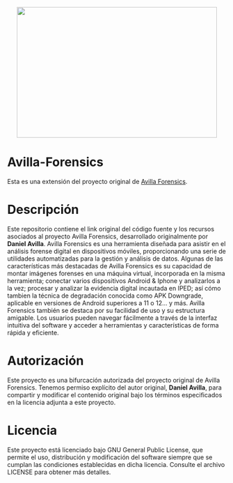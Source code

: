 <p align="center">
  <img width="460" height="300" src="https://www.ucapem.group/site/wp-content/uploads/2023/06/Avilla-01.png">
</p>

# Avilla-Forensics
Esta es una extensión del proyecto original de [Avilla Forensics](https://github.com/AvillaDaniel/AvillaForensics).

# Descripción

Este repositorio contiene el link original del código fuente y los recursos asociados al proyecto Avilla Forensics, desarrollado originalmente por **Daniel Avilla**. Avilla Forensics es una herramienta diseñada para asistir en el análisis forense digital en dispositivos móviles, proporcionando una serie de utilidades automatizadas para la gestión y análisis de datos.
Algunas de las características más destacadas de Avilla Forensics es su capacidad de montar imágenes forenses en una máquina virtual, incorporada en la misma herramienta; conectar varios dispositivos Android & Iphone y analizarlos a la vez; procesar y analizar la evidencia digital incautada en IPED; así cómo tambien la técnica de degradación conocida como APK Downgrade, aplicable en versiones de Android superiores a 11 o 12… y más.
Avilla Forensics también se destaca por su facilidad de uso y su estructura amigable. Los usuarios pueden navegar fácilmente a través de la interfaz intuitiva del software y acceder a herramientas y características de forma rápida y eficiente.

# Autorización

Este proyecto es una bifurcación autorizada del proyecto original de Avilla Forensics. Tenemos permiso explícito del autor original, **Daniel Avilla**, para compartir y modificar el contenido original bajo los términos especificados en la licencia adjunta a este proyecto.

# Licencia

Este proyecto está licenciado bajo GNU General Public License, que permite el uso, distribución y modificación del software siempre que se cumplan las condiciones establecidas en dicha licencia. Consulte el archivo LICENSE para obtener más detalles.
